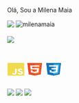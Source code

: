 Olá, Sou a Milena Maia

<div style="display: inline_block">
<img align="center" width="47.2%" src="https://github-readme-stats.vercel.app/api?username=milenamaia&count_private=true&show_icons=true&theme=defaut" /> 
<img align="center" width="50%" src="https://github-readme-streak-stats.herokuapp.com/?user=milenamaia&" alt="milenamaia" />
</div>

<div style="display: inline_block"><br>
<img align="center" src="https://github-readme-stats.vercel.app/api/top-langs/?username=milenamaia&layout=compact&theme=defaut" />
</div>

##

 <div style="display: inline_block"><br>
  <img align="center" alt="Mi-Js" height="30" width="40" src="https://raw.githubusercontent.com/devicons/devicon/master/icons/javascript/javascript-plain.svg">
  <img align="center" alt="Mi-HTML" height="30" width="40" src="https://raw.githubusercontent.com/devicons/devicon/master/icons/html5/html5-original.svg">
  <img align="center" alt="Mi-CSS" height="30" width="40" src="https://raw.githubusercontent.com/devicons/devicon/master/icons/css3/css3-original.svg">
</div>

   ##
 
<div> 
  <a href="https://www.instagram.com/milena__maia/" target="_blank"><img src="https://img.shields.io/badge/-Instagram-%23E4405F?style=for-the-badge&logo=instagram&logoColor=white" target="_blank"></a>
  <a href = "mailto:milenamaiadesouza123@gmail.com"><img src="https://img.shields.io/badge/-Gmail-%23333?style=for-the-badge&logo=gmail&logoColor=white" target="_blank"></a>
  <a href="https://www.linkedin.com/in/milena-maia-souza/" target="_blank"><img src="https://img.shields.io/badge/-LinkedIn-%230077B5?style=for-the-badge&logo=linkedin&logoColor=white" target="_blank"></a> 
</div>
